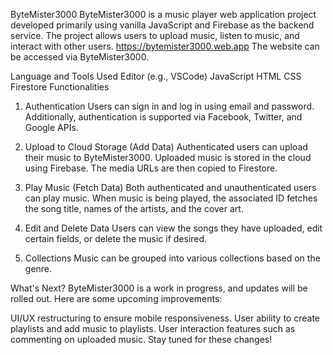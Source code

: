 ByteMister3000
ByteMister3000 is a music player web application project developed primarily using vanilla JavaScript and Firebase as the backend service. The project allows users to upload music, listen to music, and interact with other users.
https://bytemister3000.web.app
The website can be accessed via ByteMister3000.

Language and Tools Used
Editor (e.g., VSCode)
JavaScript
HTML
CSS
Firestore
Functionalities
1. Authentication
Users can sign in and log in using email and password. Additionally, authentication is supported via Facebook, Twitter, and Google APIs.

2. Upload to Cloud Storage (Add Data)
Authenticated users can upload their music to ByteMister3000. Uploaded music is stored in the cloud using Firebase. The media URLs are then copied to Firestore.

3. Play Music (Fetch Data)
Both authenticated and unauthenticated users can play music. When music is being played, the associated ID fetches the song title, names of the artists, and the cover art.

4. Edit and Delete Data
Users can view the songs they have uploaded, edit certain fields, or delete the music if desired.

5. Collections
Music can be grouped into various collections based on the genre.

What's Next?
ByteMister3000 is a work in progress, and updates will be rolled out. Here are some upcoming improvements:

UI/UX restructuring to ensure mobile responsiveness.
User ability to create playlists and add music to playlists.
User interaction features such as commenting on uploaded music.
Stay tuned for these changes!
